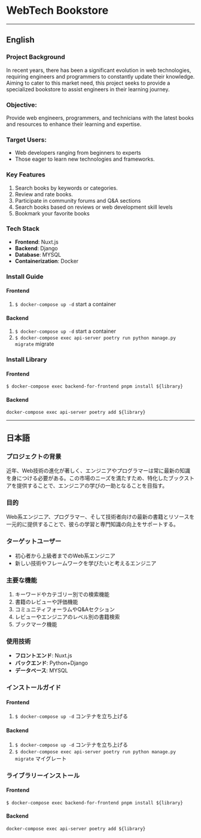 # WebTech Bookstore
---
## English
### Project Background
In recent years, there has been a significant evolution in web technologies, requiring engineers and programmers to constantly update their knowledge. Aiming to cater to this market need, this project seeks to provide a specialized bookstore to assist engineers in their learning journey.

### Objective:
Provide web engineers, programmers, and technicians with the latest books and resources to enhance their learning and expertise.

### Target Users:
- Web developers ranging from beginners to experts
- Those eager to learn new technologies and frameworks.

### Key Features

1. Search books by keywords or categories.
2. Review and rate books.
3. Participate in community forums and Q&A sections
4. Search books based on reviews or web development skill levels
5. Bookmark your favorite books

### Tech Stack
- **Frontend**: Nuxt.js
- **Backend**: Django
- **Database**: MYSQL
- **Containerization**: Docker

### Install Guide
#### Frontend
1. ```$ docker-compose up -d``` start a container
#### Backend
1. ```$ docker-compose up -d``` start a container
2. ```$ docker-compose exec api-server poetry run python manage.py migrate``` migrate

### Install Library
#### Frontend
```$ docker-compose exec backend-for-frontend pnpm install ${library}```
#### Backend
```docker-compose exec api-server poetry add ${library}```

---

## 日本語
### プロジェクトの背景
近年、Web技術の進化が著しく、エンジニアやプログラマーは常に最新の知識を身につける必要がある。この市場のニーズを満たすため、特化したブックストアを提供することで、エンジニアの学びの一助となることを目指す。

### 目的
Web系エンジニア、プログラマー、そして技術者向けの最新の書籍とリソースを一元的に提供することで、彼らの学習と専門知識の向上をサポートする。

### ターゲットユーザー
- 初心者から上級者までのWeb系エンジニア
- 新しい技術やフレームワークを学びたいと考えるエンジニア

### 主要な機能
1. キーワードやカテゴリー別での検索機能
2. 書籍のレビューや評価機能
3. コミュニティフォーラムやQ&Aセクション
4. レビューやエンジニアのレベル別の書籍検索
5. ブックマーク機能

### 使用技術
- **フロントエンド**: Nuxt.js
- **バックエンド**: Python+Django
- **データベース**: MYSQL

### インストールガイド
#### Frontend
1. ```$ docker-compose up -d``` コンテナを立ち上げる
#### Backend
1. ```$ docker-compose up -d``` コンテナを立ち上げる
2. ```$ docker-compose exec api-server poetry run python manage.py migrate``` マイグレート

### ライブラリーインストール
#### Frontend
```$ docker-compose exec backend-for-frontend pnpm install ${library}```
#### Backend
```docker-compose exec api-server poetry add ${library}```